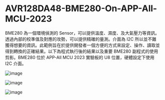 # AVR128DA48-BME280-On-APP-All-MCU-2023
BME280 為一個環境偵測的 Sensor，可以提供溫度、濕度、及大氣壓力等資訊。透過內部的校準值及對應的攻勢，可以提供精確的量測。介面為 I2C 所以並不難獲得想要的資訊。此範例旨在於提供開發者一個方便的方式來設定、操作、讀取並得到轉換的正確結果。以下為程式執行後的結果以及重要 BME280 副程式的使用剪影。BME280 位於 APP-All MCU 2023 實驗板的 U8 位置，硬體設定下使用 I2C 介面。

![image](https://github.com/CalvinHoMicrochip/AVR128DA48-BME280-On-APP-All-MCU-2023/assets/20454551/b9c39221-4d48-4ccc-b01b-42e4b1b12158)


![image](https://github.com/CalvinHoMicrochip/AVR128DA48-BME280-On-APP-All-MCU-2023/assets/20454551/8fbd6424-25ef-4a63-a91d-7db2987de98d)



![image](https://github.com/CalvinHoMicrochip/AVR128DA48-BME280-On-APP-All-MCU-2023/assets/20454551/0ca255f5-8f40-4669-a9b9-96db2d16869f)


